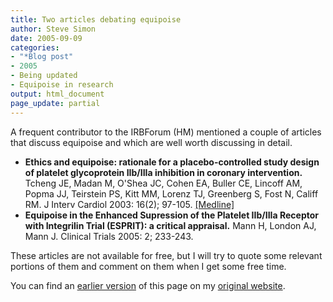 ```yaml
---
title: Two articles debating equipoise
author: Steve Simon
date: 2005-09-09
categories:
- "*Blog post"
- 2005
- Being updated
- Equipoise in research
output: html_document
page_update: partial
---
```


A frequent contributor to the IRBForum (HM) mentioned a couple of
articles that discuss equipoise and which are well worth discussing in
detail.

- **Ethics and equipoise: rationale for a placebo-controlled study
design of platelet glycoprotein IIb/IIIa inhibition in coronary
intervention.** Tcheng JE, Madan M, O'Shea JC, Cohen EA, Buller CE,
Lincoff AM, Popma JJ, Teirstein PS, Kitt MM, Lorenz TJ, Greenberg S,
Fost N, Califf RM. J Interv Cardiol 2003: 16(2); 97-105.
[\[Medline\]](http://www.ncbi.nlm.nih.gov/entrez/query.fcgi?cmd=Retrieve&db=PubMed&list_uids=12768912&dopt=Abstract)
- **Equipoise in the Enhanced Supression of the Platelet IIb/IIIa
Receptor with Integrilin Trial (ESPRIT): a critical appraisal.**
Mann H, London AJ, Mann J. Clinical Trials 2005: 2; 233-243.

These articles are not available for free, but I will try to quote some
relevant portions of them and comment on them when I get some free time.

You can find an [earlier version][sim1] of this page on my [original website][sim2].


[sim1]: http://www.pmean.com/05/EquipoiseA.html
[sim2]: http://www.pmean.com/original_site.html

